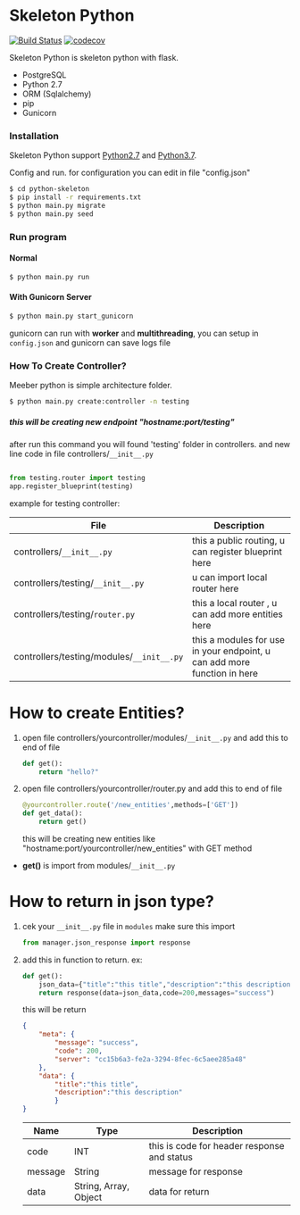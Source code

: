 ﻿# Skeleton Python
[![Build Status](https://travis-ci.com/derymukti/meeberpy.svg?branch=master)](https://travis-ci.com/derymukti/meeberpy)
[![codecov](https://codecov.io/gh/derymukti/meeberpy/branch/master/graph/badge.svg)](https://codecov.io/gh/derymukti/meeberpy)

Skeleton Python is skeleton python with flask.

  - PostgreSQL
  - Python 2.7
  - ORM (Sqlalchemy)
  - pip
  - Gunicorn
 
### Installation

Skeleton Python support [Python2.7](https://www.python.org/downloads/release/python-2716/) and [Python3.7](https://www.python.org/downloads/release/python-373/).

Config and run.
for configuration you can edit in file "config.json"

```sh
$ cd python-skeleton
$ pip install -r requirements.txt
$ python main.py migrate
$ python main.py seed
```

### Run program

#### Normal
```sh
$ python main.py run
```

#### With Gunicorn Server
```sh
$ python main.py start_gunicorn
```

gunicorn can run with __worker__ and __multithreading__, you can setup in `config.json`
and gunicorn can save logs file

### How To Create Controller?

Meeber python is simple architecture folder.

```sh
$ python main.py create:controller -n testing
```
##### this will be creating new endpoint "hostname:port/testing"

after run this command you will found 'testing' folder in controllers.
and new line code in file controllers/`__init__.py`
```python

from testing.router import testing
app.register_blueprint(testing)

```
example for testing controller:

| File | Description |
| ------ | ------ |
| controllers/`__init__.py` | this a public routing, u can register blueprint here |
| controllers/testing/`__init__.py` | u can import local router here |
| controllers/testing/`router.py` | this a local router , u can add more entities here |
| controllers/testing/modules/`__init__.py` | this a modules for use in your endpoint, u can add more function in here |

# How to create Entities?
1. open file controllers/yourcontroller/modules/`__init__.py` and add this to end of file
    ```python
    def get():
        return "hello?"
    ```
2. open file controllers/yourcontroller/router.py and add this to end of file
    ```python
    @yourcontroller.route('/new_entities',methods=['GET'])
    def get_data():
        return get()
    ```
    this will be creating new entities like "hostname:port/yourcontroller/new_entities" with GET method  
 - __get()__ is import from modules/`__init__.py`  
# How to return in json type?
1. cek your `__init__.py` file in `modules` make sure this import 
    ```python
    from manager.json_response import response
    ```
2. add this in function to return. ex:
    ```python
    def get():
        json_data={"title":"this title","description":"this description"}
        return response(data=json_data,code=200,messages="success")
    ```
    
    this will be return
    ```json
    {
        "meta": {
            "message": "success",
            "code": 200,
            "server": "cc15b6a3-fe2a-3294-8fec-6c5aee285a48"
        },
        "data": {
            "title":"this title",
            "description":"this description"
            }
    }
    ```
    | Name | Type | Description |
    | ------| ------ | ------ |
    | code | INT |this is code for header response and status |
    | message | String | message for response |
    | data | String, Array, Object | data for return |
